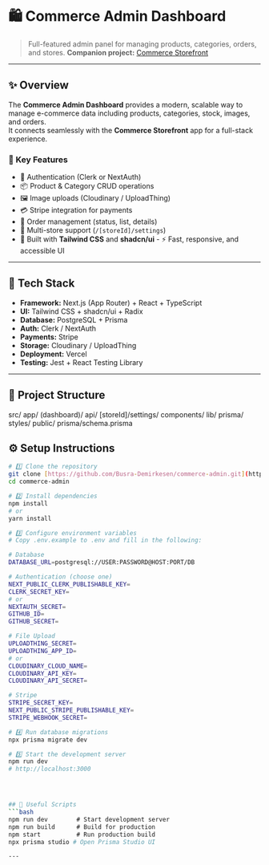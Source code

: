 # 🛍️ Commerce Admin Dashboard

> Full-featured admin panel for managing products, categories, orders, and stores. 
> **Companion project:** [Commerce Storefront](https://github.com/Busra-Demirkesen/commerce-store)

---

## ✨ Overview
The **Commerce Admin Dashboard** provides a modern, scalable way to manage e-commerce data including products, categories, stock, images, and orders.  
It connects seamlessly with the **Commerce Storefront** app for a full-stack experience.

### 🔑 Key Features
- 🔐 Authentication (Clerk or NextAuth)  
- 📦 Product & Category CRUD operations  
- 🖼️ Image uploads (Cloudinary / UploadThing)  
- 💳 Stripe integration for payments  
- 🧾 Order management (status, list, details)  
- 🏪 Multi-store support (`/[storeId]/settings`)  
- 🎨 Built with **Tailwind CSS** and **shadcn/ui** - ⚡ Fast, responsive, and accessible UI  

---

## 🧰 Tech Stack
- **Framework:** Next.js (App Router) + React + TypeScript  
- **UI:** Tailwind CSS + shadcn/ui + Radix  
- **Database:** PostgreSQL + Prisma  
- **Auth:** Clerk / NextAuth  
- **Payments:** Stripe  
- **Storage:** Cloudinary / UploadThing  
- **Deployment:** Vercel  
- **Testing:** Jest + React Testing Library  

---

## 📁 Project Structure

src/
app/
(dashboard)/
api/
[storeId]/settings/
components/
lib/
prisma/
styles/
public/
prisma/schema.prisma

## ⚙️ Setup Instructions
```bash
# 1️⃣ Clone the repository
git clone [https://github.com/Busra-Demirkesen/commerce-admin.git](https://github.com/Busra-Demirkesen/commerce-admin.git)
cd commerce-admin

# 2️⃣ Install dependencies
npm install
# or
yarn install

# 3️⃣ Configure environment variables
# Copy .env.example to .env and fill in the following:

# Database
DATABASE_URL=postgresql://USER:PASSWORD@HOST:PORT/DB

# Authentication (choose one)
NEXT_PUBLIC_CLERK_PUBLISHABLE_KEY=
CLERK_SECRET_KEY=
# or
NEXTAUTH_SECRET=
GITHUB_ID=
GITHUB_SECRET=

# File Upload
UPLOADTHING_SECRET=
UPLOADTHING_APP_ID=
# or
CLOUDINARY_CLOUD_NAME=
CLOUDINARY_API_KEY=
CLOUDINARY_API_SECRET=

# Stripe
STRIPE_SECRET_KEY=
NEXT_PUBLIC_STRIPE_PUBLISHABLE_KEY=
STRIPE_WEBHOOK_SECRET=

# 4️⃣ Run database migrations
npx prisma migrate dev

# 5️⃣ Start the development server
npm run dev
# http://localhost:3000




## 🧪 Useful Scripts
```bash
npm run dev        # Start development server
npm run build      # Build for production
npm start          # Run production build
npx prisma studio # Open Prisma Studio UI

---
